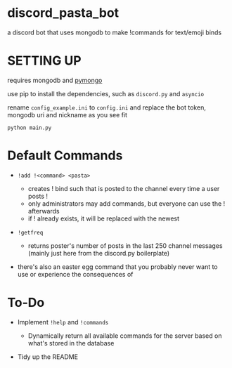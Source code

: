 # discord_pasta_bot

a discord bot that uses mongodb to make !commands for text/emoji binds

# SETTING UP

requires mongodb and [pymongo](http://api.mongodb.com/python/current/installation.html)

use pip to install the dependencies, such as `discord.py` and `asyncio`

rename `config_example.ini` to `config.ini` and replace the bot token, mongodb uri and nickname as you see fit

`python main.py`

# Default Commands

- `!add !<command> <pasta>`                
  - creates !<command> bind such that <pasta> is posted to the channel every time a user posts !<command>
  - only administrators may add commands, but everyone can use the !<command> afterwards
  - if !<command> already exists, it will be replaced with the newest <pasta>

- `!getfreq`
  - returns poster's number of posts in the last 250 channel messages (mainly just here from the discord.py boilerplate)

- there's also an easter egg command that you probably never want to use or experience the consequences of

# To-Do

- Implement `!help` and `!commands`
  - Dynamically return all available commands for the server based on what's stored in the database

- Tidy up the README
